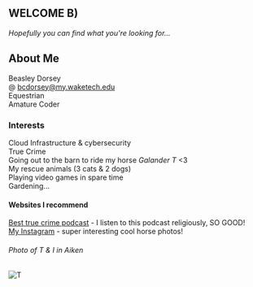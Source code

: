 ## WELCOME B)
_Hopefully you can find what you're looking for..._
## About Me

Beasley Dorsey  
@ bcdorsey@my.waketech.edu  
Equestrian  
Amature Coder 
 

### Interests  
Cloud Infrastructure & cybersecurity  
True Crime  
Going out to the barn to ride my horse _Galander T_ <3  
My rescue animals (3 cats & 2 dogs)  
Playing video games in spare time  
Gardening...

#### Websites I recommend
[Best true crime podcast](https://www.swordandscale.com/listen) - I listen to this podcast religiously, SO GOOD!   
[My Instagram](https://www.instagram.com/beasturgeon/) - super interesting cool horse photos! 


###### Photo of T & I in Aiken  
![T](241109_TKP_8770.jpg)